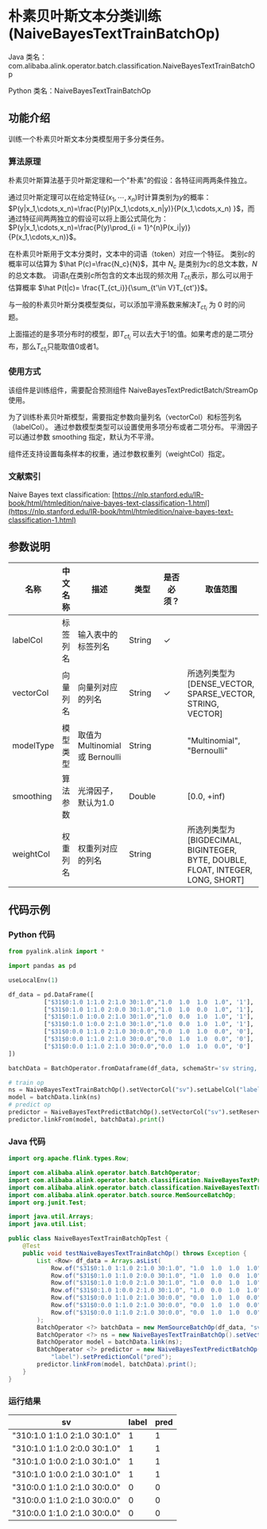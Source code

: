 # 朴素贝叶斯文本分类训练 (NaiveBayesTextTrainBatchOp)
Java 类名：com.alibaba.alink.operator.batch.classification.NaiveBayesTextTrainBatchOp

Python 类名：NaiveBayesTextTrainBatchOp


## 功能介绍

训练一个朴素贝叶斯文本分类模型用于多分类任务。

### 算法原理

朴素贝叶斯算法基于贝叶斯定理和一个"朴素"的假设：各特征间两两条件独立。

通过贝叶斯定理可以在给定特征$(x_1,\cdots,x_n)$时计算类别为$y$的概率：$P(y|x_1,\cdots,x_n)=\frac{P(y)P(x_1,\cdots,x_n|y)}{P(x_1,\cdots,x_n)
}$，而通过特征间两两独立的假设可以将上面公式简化为：$P(y|x_1,\cdots,x_n)=\frac{P(y)\prod_{i = 1}^{n}P(x_i|y)}{P(x_1,\cdots,x_n)}$。

在朴素贝叶斯用于文本分类时，文本中的词语（token）对应一个特征。 类别$c$的概率可以估算为 $\hat P(c)=\frac{N_c}{N}$，其中 $N_c$ 是类别为$c$的总文本数，$N$的总文本数。
词语$t_i$在类别$c$所包含的文本出现的频次用 $T_{ct_i}$表示，那么可以用于估算概率 $\hat P(t|c)= \frac{T_{ct_i}}{\sum_{t'\in V}T_{ct'}}$。

与一般的朴素贝叶斯分类模型类似，可以添加平滑系数来解决$T_{ct_i}$ 为 0 时的问题。

上面描述的是多项分布时的模型，即$T_{ct_i}$ 可以去大于1的值。如果考虑的是二项分布，那么$T_{ct_i}$只能取值0或者1。

### 使用方式

该组件是训练组件，需要配合预测组件 NaiveBayesTextPredictBatch/StreamOp 使用。

为了训练朴素贝叶斯模型，需要指定参数向量列名（vectorCol）和标签列名（labelCol）。 通过参数模型类型可以设置使用多项分布或者二项分布。 平滑因子可以通过参数 smoothing 指定，默认为不平滑。

组件还支持设置每条样本的权重，通过参数权重列（weightCol）指定。

### 文献索引

Naive Bayes text
classification: [https://nlp.stanford.edu/IR-book/html/htmledition/naive-bayes-text-classification-1.html](https://nlp.stanford.edu/IR-book/html/htmledition/naive-bayes-text-classification-1.html)

## 参数说明

| 名称 | 中文名称 | 描述 | 类型 | 是否必须？ | 取值范围 | 默认值 |
| --- | --- | --- | --- | --- | --- | --- |
| labelCol | 标签列名 | 输入表中的标签列名 | String | ✓ |  |  |
| vectorCol | 向量列名 | 向量列对应的列名 | String | ✓ | 所选列类型为 [DENSE_VECTOR, SPARSE_VECTOR, STRING, VECTOR] |  |
| modelType | 模型类型 | 取值为 Multinomial 或 Bernoulli | String |  | "Multinomial", "Bernoulli" | "Multinomial" |
| smoothing | 算法参数 | 光滑因子，默认为1.0 | Double |  | [0.0, +inf) | 1.0 |
| weightCol | 权重列名 | 权重列对应的列名 | String |  | 所选列类型为 [BIGDECIMAL, BIGINTEGER, BYTE, DOUBLE, FLOAT, INTEGER, LONG, SHORT] | null |

## 代码示例
### Python 代码
```python
from pyalink.alink import *

import pandas as pd

useLocalEnv(1)

df_data = pd.DataFrame([
          ["$31$0:1.0 1:1.0 2:1.0 30:1.0","1.0  1.0  1.0  1.0", '1'],
          ["$31$0:1.0 1:1.0 2:0.0 30:1.0","1.0  1.0  0.0  1.0", '1'],
          ["$31$0:1.0 1:0.0 2:1.0 30:1.0","1.0  0.0  1.0  1.0", '1'],
          ["$31$0:1.0 1:0.0 2:1.0 30:1.0","1.0  0.0  1.0  1.0", '1'],
          ["$31$0:0.0 1:1.0 2:1.0 30:0.0","0.0  1.0  1.0  0.0", '0'],
          ["$31$0:0.0 1:1.0 2:1.0 30:0.0","0.0  1.0  1.0  0.0", '0'],
          ["$31$0:0.0 1:1.0 2:1.0 30:0.0","0.0  1.0  1.0  0.0", '0']
])

batchData = BatchOperator.fromDataframe(df_data, schemaStr='sv string, dv string, label string')

# train op
ns = NaiveBayesTextTrainBatchOp().setVectorCol("sv").setLabelCol("label")
model = batchData.link(ns)
# predict op
predictor = NaiveBayesTextPredictBatchOp().setVectorCol("sv").setReservedCols(["sv", "label"]).setPredictionCol("pred")
predictor.linkFrom(model, batchData).print()

```
### Java 代码
```java
import org.apache.flink.types.Row;

import com.alibaba.alink.operator.batch.BatchOperator;
import com.alibaba.alink.operator.batch.classification.NaiveBayesTextPredictBatchOp;
import com.alibaba.alink.operator.batch.classification.NaiveBayesTextTrainBatchOp;
import com.alibaba.alink.operator.batch.source.MemSourceBatchOp;
import org.junit.Test;

import java.util.Arrays;
import java.util.List;

public class NaiveBayesTextTrainBatchOpTest {
	@Test
	public void testNaiveBayesTextTrainBatchOp() throws Exception {
		List <Row> df_data = Arrays.asList(
			Row.of("$31$0:1.0 1:1.0 2:1.0 30:1.0", "1.0  1.0  1.0  1.0", "1"),
			Row.of("$31$0:1.0 1:1.0 2:0.0 30:1.0", "1.0  1.0  0.0  1.0", "1"),
			Row.of("$31$0:1.0 1:0.0 2:1.0 30:1.0", "1.0  0.0  1.0  1.0", "1"),
			Row.of("$31$0:1.0 1:0.0 2:1.0 30:1.0", "1.0  0.0  1.0  1.0", "1"),
			Row.of("$31$0:0.0 1:1.0 2:1.0 30:0.0", "0.0  1.0  1.0  0.0", "0"),
			Row.of("$31$0:0.0 1:1.0 2:1.0 30:0.0", "0.0  1.0  1.0  0.0", "0"),
			Row.of("$31$0:0.0 1:1.0 2:1.0 30:0.0", "0.0  1.0  1.0  0.0", "0")
		);
		BatchOperator <?> batchData = new MemSourceBatchOp(df_data, "sv string, dv string, label string");
		BatchOperator <?> ns = new NaiveBayesTextTrainBatchOp().setVectorCol("sv").setLabelCol("label");
		BatchOperator model = batchData.link(ns);
		BatchOperator <?> predictor = new NaiveBayesTextPredictBatchOp().setVectorCol("sv").setReservedCols("sv",
			"label").setPredictionCol("pred");
		predictor.linkFrom(model, batchData).print();
	}
}
```
### 运行结果

| sv                             | label | pred |
|--------------------------------|-------|------|
| "$31$0:1.0 1:1.0 2:1.0 30:1.0" | 1     | 1    |
| "$31$0:1.0 1:1.0 2:0.0 30:1.0" | 1     | 1    |
| "$31$0:1.0 1:0.0 2:1.0 30:1.0" | 1     | 1    |
| "$31$0:1.0 1:0.0 2:1.0 30:1.0" | 1     | 1    |
| "$31$0:0.0 1:1.0 2:1.0 30:0.0" | 0     | 0    |
| "$31$0:0.0 1:1.0 2:1.0 30:0.0" | 0     | 0    |
| "$31$0:0.0 1:1.0 2:1.0 30:0.0" | 0     | 0    |
